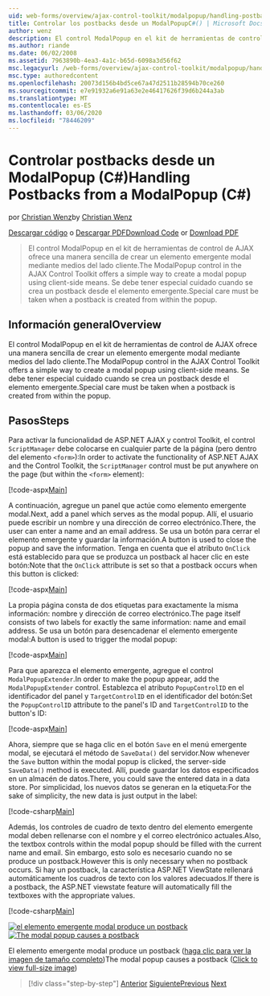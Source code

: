 ```yaml
---
uid: web-forms/overview/ajax-control-toolkit/modalpopup/handling-postbacks-from-a-modalpopup-cs
title: Controlar los postbacks desde un ModalPopupC#() | Microsoft Docs
author: wenz
description: El control ModalPopup en el kit de herramientas de control de AJAX ofrece una manera sencilla de crear un elemento emergente modal mediante medios del lado cliente. Se debe tener especial cuidado cuando un PDV...
ms.author: riande
ms.date: 06/02/2008
ms.assetid: 7963890b-4ea3-4a1c-b65d-6098a3d56f62
msc.legacyurl: /web-forms/overview/ajax-control-toolkit/modalpopup/handling-postbacks-from-a-modalpopup-cs
msc.type: authoredcontent
ms.openlocfilehash: 20073d156b4bd5ce67a47d2511b28594b70ce260
ms.sourcegitcommit: e7e91932a6e91a63e2e46417626f39d6b244a3ab
ms.translationtype: MT
ms.contentlocale: es-ES
ms.lasthandoff: 03/06/2020
ms.locfileid: "78446209"
---
```

# <a name="handling-postbacks-from-a-modalpopup-c"></a><span data-ttu-id="66e72-104">Controlar postbacks desde un ModalPopup (C#)</span><span class="sxs-lookup"><span data-stu-id="66e72-104">Handling Postbacks from a ModalPopup (C#)</span></span>

<span data-ttu-id="66e72-105">por [Christian Wenz](https://github.com/wenz)</span><span class="sxs-lookup"><span data-stu-id="66e72-105">by [Christian Wenz](https://github.com/wenz)</span></span>

<span data-ttu-id="66e72-106">[Descargar código](https://download.microsoft.com/download/2/4/0/24052038-f942-4336-905b-b60ae56f0dd5/ModalPopup3.cs.zip) o [Descargar PDF](https://download.microsoft.com/download/b/6/a/b6ae89ee-df69-4c87-9bfb-ad1eb2b23373/modalpopup3CS.pdf)</span><span class="sxs-lookup"><span data-stu-id="66e72-106">[Download Code](https://download.microsoft.com/download/2/4/0/24052038-f942-4336-905b-b60ae56f0dd5/ModalPopup3.cs.zip) or [Download PDF](https://download.microsoft.com/download/b/6/a/b6ae89ee-df69-4c87-9bfb-ad1eb2b23373/modalpopup3CS.pdf)</span></span>

> <span data-ttu-id="66e72-107">El control ModalPopup en el kit de herramientas de control de AJAX ofrece una manera sencilla de crear un elemento emergente modal mediante medios del lado cliente.</span><span class="sxs-lookup"><span data-stu-id="66e72-107">The ModalPopup control in the AJAX Control Toolkit offers a simple way to create a modal popup using client-side means.</span></span> <span data-ttu-id="66e72-108">Se debe tener especial cuidado cuando se crea un postback desde el elemento emergente.</span><span class="sxs-lookup"><span data-stu-id="66e72-108">Special care must be taken when a postback is created from within the popup.</span></span>

## <a name="overview"></a><span data-ttu-id="66e72-109">Información general</span><span class="sxs-lookup"><span data-stu-id="66e72-109">Overview</span></span>

<span data-ttu-id="66e72-110">El control ModalPopup en el kit de herramientas de control de AJAX ofrece una manera sencilla de crear un elemento emergente modal mediante medios del lado cliente.</span><span class="sxs-lookup"><span data-stu-id="66e72-110">The ModalPopup control in the AJAX Control Toolkit offers a simple way to create a modal popup using client-side means.</span></span> <span data-ttu-id="66e72-111">Se debe tener especial cuidado cuando se crea un postback desde el elemento emergente.</span><span class="sxs-lookup"><span data-stu-id="66e72-111">Special care must be taken when a postback is created from within the popup.</span></span>

## <a name="steps"></a><span data-ttu-id="66e72-112">Pasos</span><span class="sxs-lookup"><span data-stu-id="66e72-112">Steps</span></span>

<span data-ttu-id="66e72-113">Para activar la funcionalidad de ASP.NET AJAX y control Toolkit, el control `ScriptManager` debe colocarse en cualquier parte de la página (pero dentro del elemento `<form>`):</span><span class="sxs-lookup"><span data-stu-id="66e72-113">In order to activate the functionality of ASP.NET AJAX and the Control Toolkit, the `ScriptManager` control must be put anywhere on the page (but within the `<form>` element):</span></span>

[!code-aspx[Main](handling-postbacks-from-a-modalpopup-cs/samples/sample1.aspx)]

<span data-ttu-id="66e72-114">A continuación, agregue un panel que actúe como elemento emergente modal.</span><span class="sxs-lookup"><span data-stu-id="66e72-114">Next, add a panel which serves as the modal popup.</span></span> <span data-ttu-id="66e72-115">Allí, el usuario puede escribir un nombre y una dirección de correo electrónico.</span><span class="sxs-lookup"><span data-stu-id="66e72-115">There, the user can enter a name and an email address.</span></span> <span data-ttu-id="66e72-116">Se usa un botón para cerrar el elemento emergente y guardar la información.</span><span class="sxs-lookup"><span data-stu-id="66e72-116">A button is used to close the popup and save the information.</span></span> <span data-ttu-id="66e72-117">Tenga en cuenta que el atributo `OnClick` está establecido para que se produzca un postback al hacer clic en este botón:</span><span class="sxs-lookup"><span data-stu-id="66e72-117">Note that the `OnClick` attribute is set so that a postback occurs when this button is clicked:</span></span>

[!code-aspx[Main](handling-postbacks-from-a-modalpopup-cs/samples/sample2.aspx)]

<span data-ttu-id="66e72-118">La propia página consta de dos etiquetas para exactamente la misma información: nombre y dirección de correo electrónico.</span><span class="sxs-lookup"><span data-stu-id="66e72-118">The page itself consists of two labels for exactly the same information: name and email address.</span></span> <span data-ttu-id="66e72-119">Se usa un botón para desencadenar el elemento emergente modal:</span><span class="sxs-lookup"><span data-stu-id="66e72-119">A button is used to trigger the modal popup:</span></span>

[!code-aspx[Main](handling-postbacks-from-a-modalpopup-cs/samples/sample3.aspx)]

<span data-ttu-id="66e72-120">Para que aparezca el elemento emergente, agregue el control `ModalPopupExtender`.</span><span class="sxs-lookup"><span data-stu-id="66e72-120">In order to make the popup appear, add the `ModalPopupExtender` control.</span></span> <span data-ttu-id="66e72-121">Establezca el atributo `PopupControlID` en el identificador del panel y `TargetControlID` en el identificador del botón:</span><span class="sxs-lookup"><span data-stu-id="66e72-121">Set the `PopupControlID` attribute to the panel's ID and `TargetControlID` to the button's ID:</span></span>

[!code-aspx[Main](handling-postbacks-from-a-modalpopup-cs/samples/sample4.aspx)]

<span data-ttu-id="66e72-122">Ahora, siempre que se haga clic en el botón `Save` en el menú emergente modal, se ejecutará el método de `SaveData()` del servidor.</span><span class="sxs-lookup"><span data-stu-id="66e72-122">Now whenever the `Save` button within the modal popup is clicked, the server-side `SaveData()` method is executed.</span></span> <span data-ttu-id="66e72-123">Allí, puede guardar los datos especificados en un almacén de datos.</span><span class="sxs-lookup"><span data-stu-id="66e72-123">There, you could save the entered data in a data store.</span></span> <span data-ttu-id="66e72-124">Por simplicidad, los nuevos datos se generan en la etiqueta:</span><span class="sxs-lookup"><span data-stu-id="66e72-124">For the sake of simplicity, the new data is just output in the label:</span></span>

[!code-csharp[Main](handling-postbacks-from-a-modalpopup-cs/samples/sample5.cs)]

<span data-ttu-id="66e72-125">Además, los controles de cuadro de texto dentro del elemento emergente modal deben rellenarse con el nombre y el correo electrónico actuales.</span><span class="sxs-lookup"><span data-stu-id="66e72-125">Also, the textbox controls within the modal popup should be filled with the current name and email.</span></span> <span data-ttu-id="66e72-126">Sin embargo, esto solo es necesario cuando no se produce un postback.</span><span class="sxs-lookup"><span data-stu-id="66e72-126">However this is only necessary when no postback occurs.</span></span> <span data-ttu-id="66e72-127">Si hay un postback, la característica ASP.NET ViewState rellenará automáticamente los cuadros de texto con los valores adecuados.</span><span class="sxs-lookup"><span data-stu-id="66e72-127">If there is a postback, the ASP.NET viewstate feature will automatically fill the textboxes with the appropriate values.</span></span>

[!code-csharp[Main](handling-postbacks-from-a-modalpopup-cs/samples/sample6.cs)]

<span data-ttu-id="66e72-128">[![el elemento emergente modal produce un postback](handling-postbacks-from-a-modalpopup-cs/_static/image2.png)](handling-postbacks-from-a-modalpopup-cs/_static/image1.png)</span><span class="sxs-lookup"><span data-stu-id="66e72-128">[![The modal popup causes a postback](handling-postbacks-from-a-modalpopup-cs/_static/image2.png)](handling-postbacks-from-a-modalpopup-cs/_static/image1.png)</span></span>

<span data-ttu-id="66e72-129">El elemento emergente modal produce un postback ([haga clic para ver la imagen de tamaño completo](handling-postbacks-from-a-modalpopup-cs/_static/image3.png))</span><span class="sxs-lookup"><span data-stu-id="66e72-129">The modal popup causes a postback ([Click to view full-size image](handling-postbacks-from-a-modalpopup-cs/_static/image3.png))</span></span>

> [!div class="step-by-step"]
> <span data-ttu-id="66e72-130">[Anterior](using-modalpopup-with-a-repeater-control-cs.md)
> [Siguiente](positioning-a-modalpopup-cs.md)</span><span class="sxs-lookup"><span data-stu-id="66e72-130">[Previous](using-modalpopup-with-a-repeater-control-cs.md)
[Next](positioning-a-modalpopup-cs.md)</span></span>
